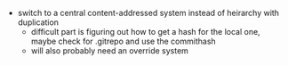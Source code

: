 - switch to a central content-addressed system instead of heirarchy with duplication
    - difficult part is figuring out how to get a hash for the local one, maybe check for .gitrepo and use the commithash
    - will also probably need an override system